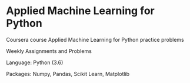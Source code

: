 # Applied Machine Learning for Python
Coursera course Applied Machine Learning for Python practice problems

Weekly Assignments and Problems 

Language: Python (3.6)

Packages: Numpy, Pandas, Scikit Learn, Matplotlib
